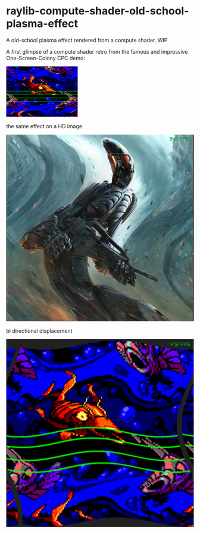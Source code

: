 # raylib-compute-shader-old-school-plasma-effect

A old-school plasma effect rendered from a compute shader. WIP

A first glimpse of a compute shader retro from the famous and impressive One-Screen-Colony CPC demo:

![Alt text](osc3-vanity.png)

the same effect on a HD image

![Alt text](crysis-2.png)

bi directional displacement

![Alt text](osc3-bidirectional-displacement.png)
